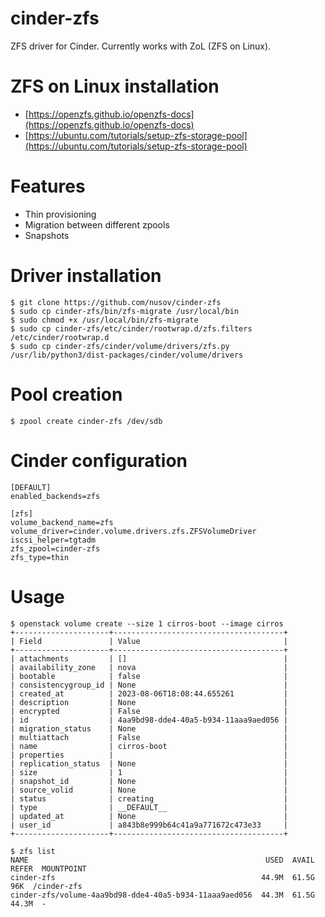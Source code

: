 # cinder-zfs
ZFS driver for Cinder. Currently works with ZoL (ZFS on Linux).

# ZFS on Linux installation
* [https://openzfs.github.io/openzfs-docs](https://openzfs.github.io/openzfs-docs)
* [https://ubuntu.com/tutorials/setup-zfs-storage-pool](https://ubuntu.com/tutorials/setup-zfs-storage-pool)

# Features
* Thin provisioning
* Migration between different zpools
* Snapshots

# Driver installation

```
$ git clone https://github.com/nusov/cinder-zfs
$ sudo cp cinder-zfs/bin/zfs-migrate /usr/local/bin
$ sudo chmod +x /usr/local/bin/zfs-migrate
$ sudo cp cinder-zfs/etc/cinder/rootwrap.d/zfs.filters /etc/cinder/rootwrap.d
$ sudo cp cinder-zfs/cinder/volume/drivers/zfs.py /usr/lib/python3/dist-packages/cinder/volume/drivers
```

# Pool creation
```
$ zpool create cinder-zfs /dev/sdb
```

# Cinder configuration
```
[DEFAULT]
enabled_backends=zfs

[zfs]
volume_backend_name=zfs
volume_driver=cinder.volume.drivers.zfs.ZFSVolumeDriver
iscsi_helper=tgtadm
zfs_zpool=cinder-zfs
zfs_type=thin
```

# Usage
```
$ openstack volume create --size 1 cirros-boot --image cirros
+---------------------+--------------------------------------+
| Field               | Value                                |
+---------------------+--------------------------------------+
| attachments         | []                                   |
| availability_zone   | nova                                 |
| bootable            | false                                |
| consistencygroup_id | None                                 |
| created_at          | 2023-08-06T18:08:44.655261           |
| description         | None                                 |
| encrypted           | False                                |
| id                  | 4aa9bd98-dde4-40a5-b934-11aaa9aed056 |
| migration_status    | None                                 |
| multiattach         | False                                |
| name                | cirros-boot                          |
| properties          |                                      |
| replication_status  | None                                 |
| size                | 1                                    |
| snapshot_id         | None                                 |
| source_volid        | None                                 |
| status              | creating                             |
| type                | __DEFAULT__                          |
| updated_at          | None                                 |
| user_id             | a843b8e999b64c41a9a771672c473e33     |
+---------------------+--------------------------------------+

$ zfs list
NAME                                                     USED  AVAIL     REFER  MOUNTPOINT
cinder-zfs                                              44.9M  61.5G       96K  /cinder-zfs
cinder-zfs/volume-4aa9bd98-dde4-40a5-b934-11aaa9aed056  44.3M  61.5G     44.3M  -
```
